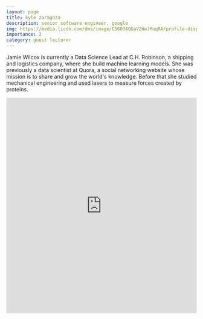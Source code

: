 ```yaml
---
layout: page
title: kyle zaragoza
description: senior software engineer, google
img: https://media.licdn.com/dms/image/C5603AQGaV2HwJMuqRA/profile-displayphoto-shrink_200_200/0/1580056735637?e=1687996800&v=beta&t=d2n1cnPUDoxXGjxGniSCGPdZnt089a6VfbiyAGpp66c
importance: 2
category: guest lecturer
---
```


Jamie Wilcox is currently a Data Science Lead at C.H. Robinson, a shipping and logistics company, where she build machine learning models. She was previously a data scientist at Quora, a social networking website whose mission is to share and grow the world's knowledge. Before that she studied mechanical engineering and used lasers to measure forces created by proteins.

<style>
.responsive-wrap iframe{ max-width: 100%;}
</style>
<div class="responsive-wrap">
<!-- this is the embed code provided by Google -->
<iframe src="https://docs.google.com/presentation/d/e/2PACX-1vR5TamCv1m1NAHH3kTjdss-uajy3R69hVQCUjOwc9ZWvLl3OrqOb_4VAzTwaXUfErkvntVIAvjGPaEJ/embed?start=false&loop=false&delayms=3000" frameborder="0" width="960" height="569" allowfullscreen="true" mozallowfullscreen="true" webkitallowfullscreen="true"></iframe>
<!-- Google embed ends -->
</div>
